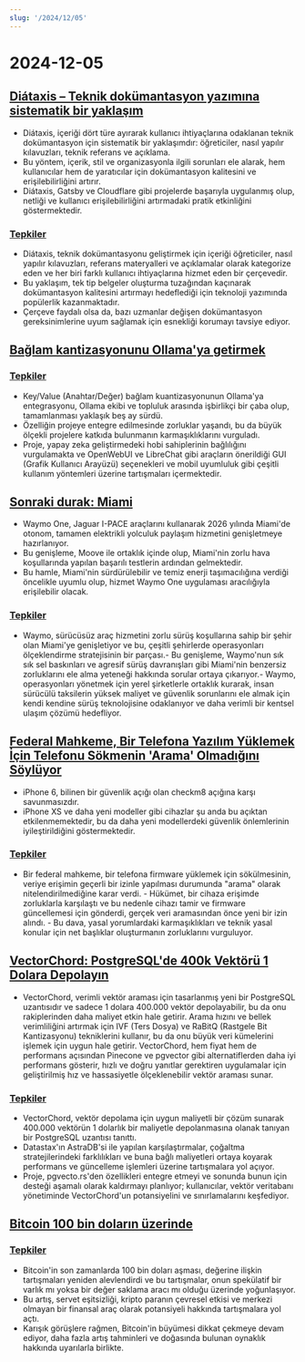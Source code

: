 ```yaml
---
slug: '/2024/12/05'
---
```


# 2024-12-05

## [Diátaxis – Teknik dokümantasyon yazımına sistematik bir yaklaşım](https://diataxis.fr/)

- Diátaxis, içeriği dört türe ayırarak kullanıcı ihtiyaçlarına odaklanan teknik dokümantasyon için sistematik bir yaklaşımdır: öğreticiler, nasıl yapılır kılavuzları, teknik referans ve açıklama.
- Bu yöntem, içerik, stil ve organizasyonla ilgili sorunları ele alarak, hem kullanıcılar hem de yaratıcılar için dokümantasyon kalitesini ve erişilebilirliğini artırır.
- Diátaxis, Gatsby ve Cloudflare gibi projelerde başarıyla uygulanmış olup, netliği ve kullanıcı erişilebilirliğini artırmadaki pratik etkinliğini göstermektedir.

### [Tepkiler](https://news.ycombinator.com/item?id=42325011)

- Diátaxis, teknik dokümantasyonu geliştirmek için içeriği öğreticiler, nasıl yapılır kılavuzları, referans materyalleri ve açıklamalar olarak kategorize eden ve her biri farklı kullanıcı ihtiyaçlarına hizmet eden bir çerçevedir.
- Bu yaklaşım, tek tip belgeler oluşturma tuzağından kaçınarak dokümantasyon kalitesini artırmayı hedeflediği için teknoloji yazımında popülerlik kazanmaktadır.
- Çerçeve faydalı olsa da, bazı uzmanlar değişen dokümantasyon gereksinimlerine uyum sağlamak için esnekliği korumayı tavsiye ediyor.

## [Bağlam kantizasyonunu Ollama'ya getirmek](https://smcleod.net/2024/12/bringing-k/v-context-quantisation-to-ollama/)

### [Tepkiler](https://news.ycombinator.com/item?id=42323953)

- Key/Value (Anahtar/Değer) bağlam kuantizasyonunun Ollama'ya entegrasyonu, Ollama ekibi ve topluluk arasında işbirlikçi bir çaba olup, tamamlanması yaklaşık beş ay sürdü.
- Özelliğin projeye entegre edilmesinde zorluklar yaşandı, bu da büyük ölçekli projelere katkıda bulunmanın karmaşıklıklarını vurguladı.
- Proje, yapay zeka geliştirmedeki hobi sahiplerinin bağlılığını vurgulamakta ve OpenWebUI ve LibreChat gibi araçların önerildiği GUI (Grafik Kullanıcı Arayüzü) seçenekleri ve mobil uyumluluk gibi çeşitli kullanım yöntemleri üzerine tartışmaları içermektedir.

## [Sonraki durak: Miami](https://waymo.com/blog/2024/12/next-stop-miami/)

- Waymo One, Jaguar I-PACE araçlarını kullanarak 2026 yılında Miami'de otonom, tamamen elektrikli yolculuk paylaşım hizmetini genişletmeye hazırlanıyor.
- Bu genişleme, Moove ile ortaklık içinde olup, Miami'nin zorlu hava koşullarında yapılan başarılı testlerin ardından gelmektedir.
- Bu hamle, Miami'nin sürdürülebilir ve temiz enerji taşımacılığına verdiği öncelikle uyumlu olup, hizmet Waymo One uygulaması aracılığıyla erişilebilir olacak.

### [Tepkiler](https://news.ycombinator.com/item?id=42328971)

- Waymo, sürücüsüz araç hizmetini zorlu sürüş koşullarına sahip bir şehir olan Miami'ye genişletiyor ve bu, çeşitli şehirlerde operasyonları ölçeklendirme stratejisinin bir parçası.- Bu genişleme, Waymo'nun sık sık sel baskınları ve agresif sürüş davranışları gibi Miami'nin benzersiz zorluklarını ele alma yeteneği hakkında sorular ortaya çıkarıyor.- Waymo, operasyonları yönetmek için yerel şirketlerle ortaklık kurarak, insan sürücülü taksilerin yüksek maliyet ve güvenlik sorunlarını ele almak için kendi kendine sürüş teknolojisine odaklanıyor ve daha verimli bir kentsel ulaşım çözümü hedefliyor.

## [Federal Mahkeme, Bir Telefona Yazılım Yüklemek İçin Telefonu Sökmenin 'Arama' Olmadığını Söylüyor](https://www.techdirt.com/2024/12/04/federal-court-says-dismantling-a-phone-to-install-firmware-isnt-a-search-even-if-was-done-to-facilitate-a-search/)

- iPhone 6, bilinen bir güvenlik açığı olan checkm8 açığına karşı savunmasızdır.
- iPhone XS ve daha yeni modeller gibi cihazlar şu anda bu açıktan etkilenmemektedir, bu da daha yeni modellerdeki güvenlik önlemlerinin iyileştirildiğini göstermektedir.

### [Tepkiler](https://news.ycombinator.com/item?id=42329005)

- Bir federal mahkeme, bir telefona firmware yüklemek için sökülmesinin, veriye erişimin geçerli bir izinle yapılması durumunda "arama" olarak nitelendirilmediğine karar verdi. - Hükümet, bir cihaza erişimde zorluklarla karşılaştı ve bu nedenle cihazı tamir ve firmware güncellemesi için gönderdi, gerçek veri aramasından önce yeni bir izin alındı. - Bu dava, yasal yorumlardaki karmaşıklıkları ve teknik yasal konular için net başlıklar oluşturmanın zorluklarını vurguluyor.

## [VectorChord: PostgreSQL'de 400k Vektörü 1 Dolara Depolayın](https://blog.pgvecto.rs/vectorchord-store-400k-vectors-for-1-in-postgresql)

- VectorChord, verimli vektör araması için tasarlanmış yeni bir PostgreSQL uzantısıdır ve sadece 1 dolara 400.000 vektör depolayabilir, bu da onu rakiplerinden daha maliyet etkin hale getirir. Arama hızını ve bellek verimliliğini artırmak için IVF (Ters Dosya) ve RaBitQ (Rastgele Bit Kantizasyonu) tekniklerini kullanır, bu da onu büyük veri kümelerini işlemek için uygun hale getirir. VectorChord, hem fiyat hem de performans açısından Pinecone ve pgvector gibi alternatiflerden daha iyi performans gösterir, hızlı ve doğru yanıtlar gerektiren uygulamalar için geliştirilmiş hız ve hassasiyetle ölçeklenebilir vektör araması sunar.

### [Tepkiler](https://news.ycombinator.com/item?id=42324059)

- VectorChord, vektör depolama için uygun maliyetli bir çözüm sunarak 400.000 vektörün 1 dolarlık bir maliyetle depolanmasına olanak tanıyan bir PostgreSQL uzantısı tanıttı.
- Datastax'ın AstraDB'si ile yapılan karşılaştırmalar, çoğaltma stratejilerindeki farklılıkları ve buna bağlı maliyetleri ortaya koyarak performans ve güncelleme işlemleri üzerine tartışmalara yol açıyor.
- Proje, pgvecto.rs'den özellikleri entegre etmeyi ve sonunda bunun için desteği aşamalı olarak kaldırmayı planlıyor; kullanıcılar, vektör veritabanı yönetiminde VectorChord'un potansiyelini ve sınırlamalarını keşfediyor.

## [Bitcoin 100 bin doların üzerinde](https://www.tradingview.com/symbols/BTCUSD/)

### [Tepkiler](https://news.ycombinator.com/item?id=42324263)

- Bitcoin'in son zamanlarda 100 bin doları aşması, değerine ilişkin tartışmaları yeniden alevlendirdi ve bu tartışmalar, onun spekülatif bir varlık mı yoksa bir değer saklama aracı mı olduğu üzerinde yoğunlaşıyor.
- Bu artış, servet eşitsizliği, kripto paranın çevresel etkisi ve merkezi olmayan bir finansal araç olarak potansiyeli hakkında tartışmalara yol açtı.
- Karışık görüşlere rağmen, Bitcoin'in büyümesi dikkat çekmeye devam ediyor, daha fazla artış tahminleri ve doğasında bulunan oynaklık hakkında uyarılarla birlikte.

<head>
  <meta property="og:title" content="Diátaxis – Teknik dokümantasyon yazımına sistematik bir yaklaşım" />
  <meta property="og:type" content="website" />
  <meta property="og:image" content="https://og.cho.sh/api/og/?title=Di%C3%A1taxis%20%E2%80%93%20Teknik%20dok%C3%BCmantasyon%20yaz%C4%B1m%C4%B1na%20sistematik%20bir%20yakla%C5%9F%C4%B1m&subheading=5%20Aral%C4%B1k%202024%20Per%C5%9Fembe%3A%20Hacker%20Haber%20%C3%96zeti" />
</head>
